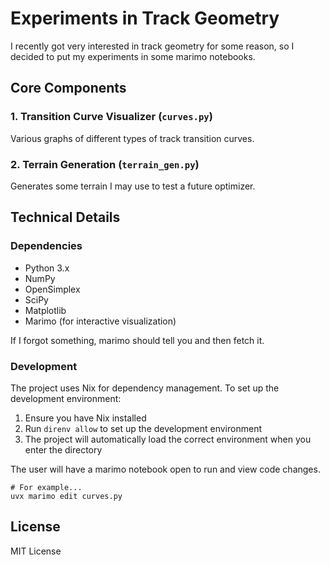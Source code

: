 # Experiments in Track Geometry

I recently got very interested in track geometry for some reason, so I decided to put my experiments in some marimo notebooks.

## Core Components

### 1. Transition Curve Visualizer (`curves.py`)

Various graphs of different types of track transition curves.

### 2. Terrain Generation (`terrain_gen.py`)

Generates some terrain I may use to test a future optimizer. 

## Technical Details

### Dependencies

- Python 3.x
- NumPy
- OpenSimplex
- SciPy
- Matplotlib
- Marimo (for interactive visualization)

If I forgot something, marimo should tell you and then fetch it.

### Development

The project uses Nix for dependency management. To set up the development environment:

1. Ensure you have Nix installed
2. Run `direnv allow` to set up the development environment
3. The project will automatically load the correct environment when you enter the directory

The user will have a marimo notebook open to run and view code changes.

```
# For example...
uvx marimo edit curves.py
```

## License

MIT License